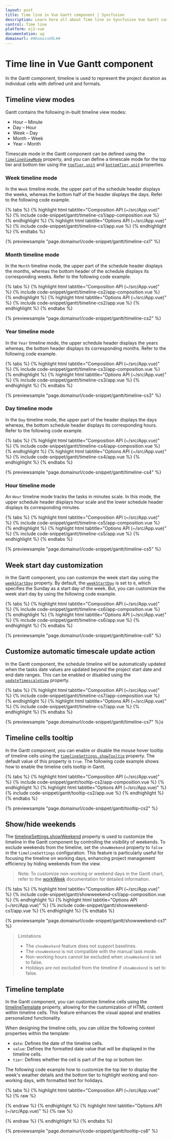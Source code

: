 ```yaml
---
layout: post
title: Time line in Vue Gantt component | Syncfusion
description: Learn here all about Time line in Syncfusion Vue Gantt component of Syncfusion Essential JS 2 and more.
control: Time line 
platform: ej2-vue
documentation: ug
domainurl: ##DomainURL##
---
```


# Time line in Vue Gantt component

In the Gantt component, timeline is used to represent the project duration as individual cells with defined unit and formats.

## Timeline view modes

Gantt contains the following in-built timeline view modes:

* Hour – Minute
* Day – Hour
* Week – Day
* Month – Week
* Year – Month

Timescale mode in the Gantt component can be defined using the [`timelineViewMode`](https://ej2.syncfusion.com/vue/documentation/api/gantt/timelineViewMode/) property, and you can define a timescale mode for the top tier and bottom tier using the [`topTier.unit`](https://ej2.syncfusion.com/vue/documentation/api/gantt/timelineTierSettings/#unit) and [`bottomTier.unit`](https://ej2.syncfusion.com/vue/documentation/api/gantt/timelineTierSettings/#unit) properties.

### Week timeline mode

In the `Week` timeline mode, the upper part of the schedule header displays the weeks, whereas the bottom half of the header displays the days. Refer to the following code example.

{% tabs %}
{% highlight html tabtitle="Composition API (~/src/App.vue)" %}
{% include code-snippet/gantt/timeline-cs1/app-composition.vue %}
{% endhighlight %}
{% highlight html tabtitle="Options API (~/src/App.vue)" %}
{% include code-snippet/gantt/timeline-cs1/app.vue %}
{% endhighlight %}
{% endtabs %}
        
{% previewsample "page.domainurl/code-snippet/gantt/timeline-cs1" %}

### Month timeline mode

In the `Month` timeline mode, the upper part of the schedule header displays the months, whereas the bottom header of the schedule displays its corresponding weeks. Refer to the following code example.

{% tabs %}
{% highlight html tabtitle="Composition API (~/src/App.vue)" %}
{% include code-snippet/gantt/timeline-cs2/app-composition.vue %}
{% endhighlight %}
{% highlight html tabtitle="Options API (~/src/App.vue)" %}
{% include code-snippet/gantt/timeline-cs2/app.vue %}
{% endhighlight %}
{% endtabs %}
        
{% previewsample "page.domainurl/code-snippet/gantt/timeline-cs2" %}

### Year timeline mode

In the `Year` timeline mode, the upper schedule header displays the years whereas, the bottom header displays its corresponding months. Refer to the following code example.

{% tabs %}
{% highlight html tabtitle="Composition API (~/src/App.vue)" %}
{% include code-snippet/gantt/timeline-cs3/app-composition.vue %}
{% endhighlight %}
{% highlight html tabtitle="Options API (~/src/App.vue)" %}
{% include code-snippet/gantt/timeline-cs3/app.vue %}
{% endhighlight %}
{% endtabs %}
        
{% previewsample "page.domainurl/code-snippet/gantt/timeline-cs3" %}

### Day timeline mode

In the `Day` timeline mode, the upper part of the header displays the days whereas, the bottom schedule header displays its corresponding hours. Refer to the following code example.

{% tabs %}
{% highlight html tabtitle="Composition API (~/src/App.vue)" %}
{% include code-snippet/gantt/timeline-cs4/app-composition.vue %}
{% endhighlight %}
{% highlight html tabtitle="Options API (~/src/App.vue)" %}
{% include code-snippet/gantt/timeline-cs4/app.vue %}
{% endhighlight %}
{% endtabs %}
        
{% previewsample "page.domainurl/code-snippet/gantt/timeline-cs4" %}

### Hour timeline mode

An `Hour` timeline mode tracks the tasks in minutes scale. In this mode, the upper schedule header displays hour scale and the lower schedule header displays its corresponding minutes.

{% tabs %}
{% highlight html tabtitle="Composition API (~/src/App.vue)" %}
{% include code-snippet/gantt/timeline-cs5/app-composition.vue %}
{% endhighlight %}
{% highlight html tabtitle="Options API (~/src/App.vue)" %}
{% include code-snippet/gantt/timeline-cs5/app.vue %}
{% endhighlight %}
{% endtabs %}
        
{% previewsample "page.domainurl/code-snippet/gantt/timeline-cs5" %}

## Week start day customization

In the Gantt component, you can customize the week start day using the [`weekStartDay`](https://ej2.syncfusion.com/vue/documentation/api/gantt/timelineSettings/#weekstartday) property. By default, the [`weekStartDay`](https://ej2.syncfusion.com/vue/documentation/api/gantt/timelineSettings/#weekstartday) is set to `0`, which specifies the Sunday as a start day of the week. But, you can customize the week start day by using the following code example.

{% tabs %}
{% highlight html tabtitle="Composition API (~/src/App.vue)" %}
{% include code-snippet/gantt/timeline-cs6/app-composition.vue %}
{% endhighlight %}
{% highlight html tabtitle="Options API (~/src/App.vue)" %}
{% include code-snippet/gantt/timeline-cs6/app.vue %}
{% endhighlight %}
{% endtabs %}
        
{% previewsample "page.domainurl/code-snippet/gantt/timeline-cs6" %}

## Customize automatic timescale update action

In the Gantt component, the schedule timeline will be automatically updated when the tasks date values are updated beyond the project start date and end date ranges. This can be enabled or disabled using the [`updateTimescaleView`](https://ej2.syncfusion.com/vue/documentation/api/gantt/timelineSettings/#updatetimescaleview) property.

{% tabs %}
{% highlight html tabtitle="Composition API (~/src/App.vue)" %}
{% include code-snippet/gantt/timeline-cs7/app-composition.vue %}
{% endhighlight %}
{% highlight html tabtitle="Options API (~/src/App.vue)" %}
{% include code-snippet/gantt/timeline-cs7/app.vue %}
{% endhighlight %}
{% endtabs %}
        
{% previewsample "page.domainurl/code-snippet/gantt/timeline-cs7" %}s

## Timeline cells tooltip

In the Gantt component, you can enable or disable the mouse hover tooltip of timeline cells using the [`timelineSettings.showTooltip`](https://ej2.syncfusion.com/vue/documentation/api/gantt/timelineSettings/#showtooltip) property. The default value of this property is `true`. The following code example shows how to enable the timeline cells tooltip in Gantt.

{% tabs %}
{% highlight html tabtitle="Composition API (~/src/App.vue)" %}
{% include code-snippet/gantt/tooltip-cs2/app-composition.vue %}
{% endhighlight %}
{% highlight html tabtitle="Options API (~/src/App.vue)" %}
{% include code-snippet/gantt/tooltip-cs2/app.vue %}
{% endhighlight %}
{% endtabs %}
        
{% previewsample "page.domainurl/code-snippet/gantt/tooltip-cs2" %}

## Show/hide weekends

The [timelineSettings.showWeekend](https://ej2.syncfusion.com/vue/documentation/api/gantt/timelineSettings/#showweekend) property is used to customize the timeline in the Gantt component by controlling the visibility of weekends. To exclude weekends from the timeline, set the `showWeekend` property to `false` in the `timelineSettings` configuration. This feature is particularly useful for focusing the timeline on working days, enhancing project management efficiency by hiding weekends from the view.

>Note: To customize non-working or weekend days in the Gantt chart, refer to the [workWeek](https://ej2.syncfusion.com/vue/documentation/gantt/task-scheduling#weekendnon-working-days) documentation for detailed information.

{% tabs %}
{% highlight html tabtitle="Composition API (~/src/App.vue)" %}
{% include code-snippet/gantt/showweekend-cs1/app-composition.vue %}
{% endhighlight %}
{% highlight html tabtitle="Options API (~/src/App.vue)" %}
{% include code-snippet/gantt/showweekend-cs1/app.vue %}
{% endhighlight %}
{% endtabs %}
        
{% previewsample "page.domainurl/code-snippet/gantt/showweekend-cs1" %}

> Limitations
>* The `showWeekend` feature does not support baselines.
>* The `showWeekend` is not compatible with the manual task mode.
>* Non-working hours cannot be excluded when `showWeekend` is set to false.
>* Holidays are not excluded from the timeline if `showWeekend` is set to false.

## Timeline template

In the Gantt component, you can customize timeline cells using the [timelineTemplate](https://ej2.syncfusion.com/vue/documentation/api/gantt/#timelineTemplate) property, allowing for the customization of HTML content within timeline cells. This feature enhances the visual appeal and enables personalized functionality.

When designing the timeline cells, you can utilize the following context properties within the template:

* `date`: Defines the date of the timeline cells.
* `value`: Defines the formatted date value that will be displayed in the timeline cells.
* `tier`: Defines whether the cell is part of the top or bottom tier.

The following code example how to customize the top tier to display the week's weather details and the bottom tier to highlight working and non-working days, with formatted text for holidays.

{% tabs %}
{% highlight html tabtitle="Composition API (~/src/App.vue)" %}
{% raw %}
<template>
    <div>
        <ejs-gantt ref='gantt' :dataSource="data" id="GanttContainer" :taskFields="taskFields" :treeColumnIndex="1"
            :holidays="holidays" :labelSettings="labelSettings" :splitterSettings="splitterSettings" :height="height"
            :columns="columns" :timelineSettings="timelineSettings" :timelineTemplate="'timelineTemplates'">
            <template v-slot:timlelineTemplate="{ data }">
                <div v-if="data.tier == 'topTier'" class="e-header-cell-label e-gantt-top-cell-text"
                    style="width:100%;background-color: #FBF9F1 ;  font-weight: bold;height: 100%;display: flex; justify-content: center ; align-items: center;   "
                    title={{data.date}}>
                    <div> {{ value }}</div>
                    <div style="width:20px; height: 20px; line-height: normal; padding-left: 10px; ">
                        <img :style="{ width: '100%', height: '100%' }" :src="imagedate()">
                    </div>
                </div>
                <div v-else-if="data.tier === 'bottomTier'" class="e-header-cell-label e-gantt-top-cell-text" :style="{
                    width: '100%',backgroundColor: bgColor(data.value, data.date),textAlign: 'center',height: '100%',
                    display: 'flex',alignItems: 'center',fontWeight: 'bold',justifyContent: 'center'}" title={{data.date}}>
                    {{ holidayValue(data.value, data.date) }}
                </div>
            </template>
        </ejs-gantt>
    </div>
</template>
<script setup>
import { GanttComponent as EjsGantt } from "@syncfusion/ej2-vue-gantt";
import { editingData } from './data-source.js';
const data = editingData;
const height = '450px';
const taskFields = {
    id: 'TaskID',
    name: 'TaskName',
    startDate: 'StartDate',
    duration: 'Duration',
    progress: 'Progress',
    child: 'subtasks'
};
const timelineSettings = {
    topTier: {
        unit: 'Week',
        format: 'dd/MM/yyyy'
    },
    bottomTier: {
        unit: 'Day',
        count: 1
    },
    timelineUnitSize: 100
};
const splitterSettings = {
    columnIndex: 1
};
const holidays = [{
    from: "04/04/2019",
    to: "04/05/2019",
    label: " Public holidays",
    cssClass: "e-custom-holiday"

},
{
    from: "04/12/2019",
    to: "04/12/2019",
    label: " Public holiday",
    cssClass: "e-custom-holiday"

}];
const labelSettings = {
    leftLabel: 'TaskName',
    taskLabel: 'Progress'
};
const columns = [
    { field: 'TaskID', headerText: 'Task ID', visible: false },
    { field: 'TaskName', headerText: 'Task Name', width: 300 },
    { field: 'StartDate', headerText: 'Start Date' },
    { field: 'Duration', headerText: 'Duration' },
    { field: 'Progress', headerText: 'Progress' },
];
const imagedate = () => {
    // Define the logic for image source
    const getImage = Math.floor(Math.random() * 5) + 1;
    return "./images/" + getImage + ".svg";
}
const bgColor = (value, date) => {
    // Define the logic to determine background color
    if (value === "S") {
        return "#7BD3EA"
    }
    const parsedDate = new Date(date);
    for (let i = 0; i < this.$refs.gantt.ej2Instances.holidays.length; i++) {
        const holiday = this.$refs.gantt.ej2Instances.holidays[i];
        const fromDate = new Date(holiday.from);
        const toDate = new Date(holiday.to)
        if (parsedDate >= fromDate && parsedDate <= toDate) {
            return "#97E7E1";
        }
    }
    return "#E0FBE2"
}
const holidayValue = (value, date) => {
    // Define the logic to determine holiday value
    const parsedDate = new Date(date);
    for (let i = 0; i < this.$refs.gantt.ej2Instances.holidays.length; i++) {
        const holiday = this.$refs.gantt.ej2Instances.holidays[i];
        const fromDate = new Date(holiday.from);
        const toDate = new Date(holiday.to)
        if (parsedDate >= fromDate && parsedDate <= toDate) {
            const options = { weekday: 'short' };
            return parsedDate.toLocaleDateString('en-US', options).toLocaleUpperCase();
        }
    }
    return value
}
</script>
{% endraw %}
{% endhighlight %}
{% highlight html tabtitle="Options API (~/src/App.vue)" %}
{% raw %}
<template>
    <div>
        <ejs-gantt ref='gantt' :dataSource="data" id="GanttContainer" :taskFields="taskFields" :treeColumnIndex="1"
            :holidays="holidays" :labelSettings="labelSettings" :splitterSettings="splitterSettings" :height="height"
            :columns="columns" :timelineSettings="timelineSettings" :timelineTemplate="'timelineTemplates'">
            <template v-slot:timelineTemplates="{ data }">
                <div v-if="data.tier == 'topTier'" class="e-header-cell-label e-gantt-top-cell-text"
                    style="width:100%;background-color: #FBF9F1 ;  font-weight: bold;height: 100%;display: flex; justify-content: center ; align-items: center;   "
                    title={{data.date}}>
                    <div> {{data.value }}</div>
                    <div style="width:20px; height: 20px; line-height: normal; padding-left: 10px; ">
                        <img :style="{ width: '100%', height: '100%' }" :src="imagedate()">
                    </div>
                </div>
                <div v-else-if="data.tier === 'bottomTier'" class="e-header-cell-label e-gantt-top-cell-text" :style="{
                    width: '100%',backgroundColor: bgColor(data.value, data.date),textAlign: 'center',height: '100%',
                    display: 'flex',alignItems: 'center',fontWeight: 'bold',justifyContent: 'center'}" title={{data.date}}>
                    {{ holidayValue(data.value, data.date) }}
                </div>
            </template>
        </ejs-gantt>
    </div>
</template>
<script>

import { GanttComponent, DayMarkers, Selection } from "@syncfusion/ej2-vue-gantt"; 
import { editingData } from './data-source.js';
export default {
    name: "App",
    components: {
        "ejs-gantt": GanttComponent
    },
    data: function () {
        return {
            data: editingData,
            allowSorting: true,
            taskFields: {
                id: 'TaskId',
                name: 'TaskName',
                startDate: 'StartDate',
                duration: 'Duration',
                progress: 'Progress',
                dependency: 'Predecessor',
                parentID: 'ParentId',
            },
            splitterSettings: {
                columnIndex: 1
            },
            treeColumnIndex: 1,
            allowSelection: true,
            gridLines: "Both",
            showColumnMenu: false,
            highlightWeekends: true,
            timelineSettings: {
                topTier: {
                    unit: 'Week',
                    format: 'dd/MM/yyyy'
                },
                bottomTier: {
                    unit: 'Day',
                    count: 1
                },
                timelineUnitSize: 100
            },
            holidays: [{
                from: "04/04/2019",
                to: "04/05/2019",
                label: " Public holidays",
                cssClass: "e-custom-holiday"

            },
            {
                from: "04/12/2019",
                to: "04/12/2019",
                label: " Public holiday",
                cssClass: "e-custom-holiday"

            }],
            columns: [
                { field: 'TaskID', headerText: 'Task ID', visible: false },
                { field: 'TaskName', headerText: 'Task Name', width: 300 },
                { field: 'StartDate', headerText: 'Start Date' },
                { field: 'Duration', headerText: 'Duration' },
                { field: 'Progress', headerText: 'Progress' },
            ],
            labelSettings: {
                leftLabel: 'TaskName',
                taskLabel: 'Progress'
            },
            height: '550px',
            allowUnscheduledTasks: true,
        };

    },
    provide: {
        gantt: [DayMarkers, Selection]
    },
    methods: {
        imagedate() {
            // Define the logic for image source
            const getImage = Math.floor(Math.random() * 5) + 1;
            return "./images/" + getImage + ".svg";
        },
        bgColor(value, date) {
            // Define the logic to determine background color
            if (value === "S") {
                return "#7BD3EA"
            }
            const parsedDate = new Date(date);
            for (let i = 0; i < this.$refs.gantt.ej2Instances.holidays.length; i++) {
                const holiday = this.$refs.gantt.ej2Instances.holidays[i];
                const fromDate = new Date(holiday.from);
                const toDate = new Date(holiday.to)
                if (parsedDate >= fromDate && parsedDate <= toDate) {
                    return "#97E7E1";
                }
            }
            return "#E0FBE2"
        },
        holidayValue(value, date) {
            // Define the logic to determine holiday value
            const parsedDate = new Date(date);
            for (let i = 0; i < this.$refs.gantt.ej2Instances.holidays.length; i++) {
                const holiday = this.$refs.gantt.ej2Instances.holidays[i];
                const fromDate = new Date(holiday.from);
                const toDate = new Date(holiday.to)
                if (parsedDate >= fromDate && parsedDate <= toDate) {
                    const options = { weekday: 'short' };
                    return parsedDate.toLocaleDateString('en-US', options).toLocaleUpperCase();
                }
            }
            return value
        }
    }
};
</script>
{% endraw %}
{% endhighlight %}
{% endtabs %}
        
{% previewsample "page.domainurl/code-snippet/gantt/tooltip-cs8" %}